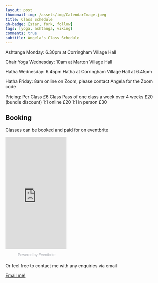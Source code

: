 ```yaml
---
layout: post
thumbnail-img: /assets/img/CalendarImage.jpeg
title: Class Schedule
gh-badge: [star, fork, follow]
tags: [yoga, ashtanga, viking]
comments: true
subtitle: Angela's Class Schedule
---
```


Ashtanga Monday: 6.30pm at Corringham Village Hall

Chair Yoga Wednesday: 10am at Marton Village Hall

Hatha Wednesday: 6.45pm Hatha at Corringham Village Hall at 6.45pm

Hatha Friday: 8am online on Zoom, please contact Angela for the Zoom code


Pricing: 
Per Class £6 
Class Pass of one class a week over 4 weeks £20 (bundle discount) 
1:1 online £20 
1:1 in person £30 

## Booking

Classes can be booked and paid for on eventbrite
<div style="width:195px; text-align:center;" ><iframe  src="https://www.eventbrite.co.uk/calendar-widget?eid=32244940565" frameborder="0" height="357" width="195" marginheight="0" marginwidth="0" scrolling="no" allowtransparency="true"></iframe><div style="font-family:Helvetica, Arial; font-size:12px; padding:10px 0 5px; margin:2px; width:195px; text-align:center;" ><a class="powered-by-eb" style="color: #ADB0B6; text-decoration: none;" target="_blank" href="http://www.eventbrite.co.uk/">Powered by Eventbrite</a></div></div>

Or feel free to contact me with any enquiries via email

[Email me!](mailto:yogaovyboyle@gmail.com)
